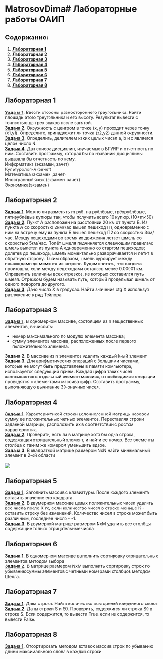 # MatrosovDima# Лабораторные работы ОАИП

## Содержание:

1. **[Лабораторная 1](#лабораторная-1)**
2. **[Лабораторная 2](#лабораторная-2)**
3. **[Лабораторная 3](#лабораторная-3)**
4. **[Лабораторная 4](#лабораторная-4)**
5. **[Лабораторная 5](#лабораторная-5)**
6. **[Лабораторная 6](#лабораторная-6)**
7. **[Лабораторная 7](#лабораторная-7)**
8. **[Лабораторная 8](#лабораторная-8)**


## Лабораторная 1

**[Задача 1](https://github.com/DimaMatrosov/MatrosovDima/blob/master/src/lab1/task1.c)**. Ввести стороны равностороннего
треугольника. Найти площадь этого треугольника и его высоту. Результат вывести с точностью до трех знаков после
запятой.\
**[Задача 2](https://github.com/ShimmeryHirm/labs/blob/master/src/lab1/task2.c)**. Окружность с центром в точке (x, y)
проходит через точку (x1,y1). Определите, принадлежит ли точка (x2,y2) данной окружности.\
**[Задача 3](https://github.com/ShimmeryHirm/labs/blob/master/src/lab1/task3.c)**. Определить, делителем каких целых чисел
a, b и c является целое число N.\
**[Задача 4](https://github.com/ShimmeryHirm/labs/blob/master/src/lab1/task4.c)**. Дан список дисциплин, изучаемых в БГУИР и
отчетность по ним. Составить программу, которая бы по названию дисциплины выдавала бы отчетность по нему.\
Информатика (экзамен, зачет)\
Культурология (зачет)\
Математика (экзамен ,зачет)\
Иностранный язык (экзамен, зачет)\
Экономика(экзамен)

## Лабораторная 2

**[Задача 1](https://github.com/ShimmeryHirm/labs/blob/master/src/lab2/task1.c)**. Можно ли разменять m руб. на рублёвые,
трёхрублёвые, пятирублёвые купюры так, чтобы получить всего 10 купюр. (10<m<50)\
**[Задача 2](https://github.com/ShimmeryHirm/labs/blob/master/src/lab2/task2.c)**. Пункт А расположен на расстоянии 20 км от
пункта Б. Из пункта А со скоростью 2км/час вышел пешеход П1, одновременно с ним на встречу ему из пункта Б вышел пешеход
П2 со скоростью 3км/час. Между пешеходами во время их движения летает шмель со скоростью 5км/час. Полёт шмеля
подчиняется следующим правилам: шмель вылетел из пункта А одновременно со стартом пешеходов; долетев до пешехода, шмель
моментально разворачивается и летит в обратную сторону. Таким образом, шмель курсирует между пешеходами до момента их
встречи. Будем считать, что встреча произошла, если между пешеходами осталось менее 0.00001 км. Определить величины всех
отрезков, из которых составился путь шмеля. Отрезком будем называть путь, который проделывал шмель от одного поворота до
другого.\
**[Задача 3](https://github.com/ShimmeryHirm/labs/blob/master/src/lab2/task3.c)**. Дано число Х в градусах. Найти значение
ctg X используя разложение в ряд Тейлора

## Лабораторная 3

**[Задача 1](https://github.com/ShimmeryHirm/labs/blob/master/src/lab3/task1.c)**. В одномерном массиве, состоящем из n
вещественных элементов, вычислить:

- номер максимального по модулю элемента массива;
- сумму элементов массива, расположенных после первого положительного элемента.

**[Задача 2](https://github.com/ShimmeryHirm/labs/blob/master/src/lab3/task2.c)**. В массиве из n элементов удалить каждый
k-ый элемент\
**[Задача 3](https://github.com/ShimmeryHirm/labs/blob/master/src/lab3/task3.c)**. Для арифметических операций с большими
числами, которые не могут быть представлены в памяти компьютера, используется следующий прием. Каждая цифра таких чисел
записывается в отдельный элемент массива, и необходимые операции проводятся с элементами массива цифр. Составить
программу, выполняющую вычитание 30-значных чисел.

## Лабораторная 4

**[Задача 1](https://github.com/ShimmeryHirm/labs/blob/master/src/lab4/task1.c)**. Характеристикой строки целочисленной
матрицы назовем сумму ее положительных четных элементов. Переставляя строки заданной матрицы, расположить их в
соответствии с ростом характеристик.\
**[Задача 2](https://github.com/ShimmeryHirm/labs/blob/master/src/lab4/task2.c)**. Проверить, есть ли в матрице хотя бы одна
строка, содержащая отрицательный элемент, и найти ее номер. Все элементы столбца с таким же номером уменьшить вдвое.\
**[Задача 3](https://github.com/ShimmeryHirm/labs/blob/master/src/lab4/task3.c)**. В квадратной матрице размером NxN найти
минимальный элемент в 2-ой области \
\
![](https://i.ibb.co/hm2dy43/image.png)

## Лабораторная 5

**[Задача 1](https://github.com/ShimmeryHirm/labs/blob/master/src/lab5/task1.c)**. Заполнить массив с клавиатуры. После
каждого элемента вставить значение его квадрата.\
**[Задача 2](https://github.com/ShimmeryHirm/labs/blob/master/src/lab5/task2.c)**. В двумерном массиве целых положительных
чисел удалить все числа после K-го, если количество чисел в строке меньше K - оставить строку без изменений. Количество
чисел в строке может быть различным, последнее число - -1.\
**[Задача 3](https://github.com/ShimmeryHirm/labs/blob/master/src/lab5/task3.c)**. В двумерной матрице размером NxM удалить
все столбцы содержащие только отрицательные числа

## Лабораторная 6

**[Задача 1](https://github.com/ShimmeryHirm/labs/blob/master/src/lab6/task1.c)**. В одномерном массиве выполнить сортировку
отрицательных элементов методом выбора\
**[Задача 2](https://github.com/ShimmeryHirm/labs/blob/master/src/lab6/task2.c)**. В матрице размером NxM выполнить
сортировку строк по убываниюсуммы элементов с четными номерами столбцов методом Шелла.

## Лабораторная 7

**[Задача 1](https://github.com/ShimmeryHirm/labs/blob/master/src/lab7/main.c)**. Дана строка. Найти количество повторений
введенного слова \
**[Задача 2](https://github.com/ShimmeryHirm/labs/blob/master/src/lab6/main.c)**. Даны строки S и S0. Проверить, содержится
ли строка S0 в строке S. Если содержится, то вывести True, если не содержится, то вывести False.

## Лабораторная 8

**[Задача 1](https://github.com/ShimmeryHirm/labs/blob/master/src/lab8/main.c)**. Отсортировать методом вставок массив
строк по убыванию длины максимального слова в каждой строки
